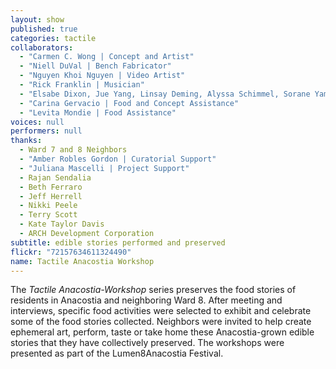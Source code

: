 ```yaml
---
layout: show
published: true
categories: tactile
collaborators: 
  - "Carmen C. Wong | Concept and Artist"
  - "Niell DuVal | Bench Fabricator"
  - "Nguyen Khoi Nguyen | Video Artist"
  - "Rick Franklin | Musician"
  - "Elsabe Dixon, Jue Yang, Linsay Deming, Alyssa Schimmel, Sorane Yamahira | Volunteers"
  - "Carina Gervacio | Food and Concept Assistance"
  - "Levita Mondie | Food Assistance"
voices: null
performers: null
thanks: 
  - Ward 7 and 8 Neighbors
  - "Amber Robles Gordon | Curatorial Support"
  - "Juliana Mascelli | Project Support"
  - Rajan Sendalia
  - Beth Ferraro
  - Jeff Herrell
  - Nikki Peele
  - Terry Scott
  - Kate Taylor Davis
  - ARCH Development Corporation
subtitle: edible stories performed and preserved
flickr: "72157634611324490"
name: Tactile Anacostia Workshop
---
```


The _Tactile Anacostia-Workshop_ series preserves the food stories of residents in Anacostia and neighboring Ward 8.  After meeting and interviews, specific food activities were selected to exhibit and celebrate some of the food stories collected. Neighbors were invited to help create ephemeral art, perform, taste or take home these Anacostia-grown edible stories that they have collectively preserved. The workshops were presented as part of the Lumen8Anacostia Festival.